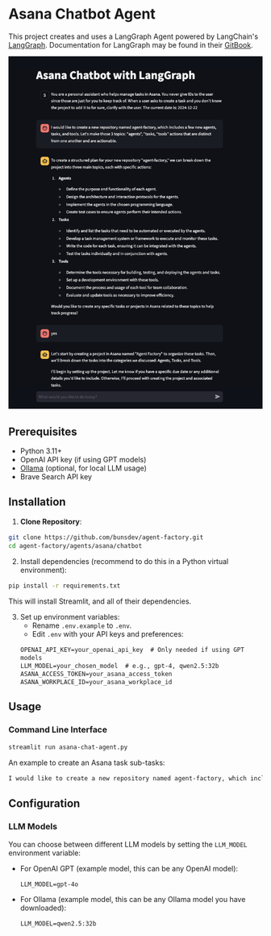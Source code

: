 # Asana Chatbot Agent

This project creates and uses a LangGraph Agent powered by LangChain's [LangGraph](https://www.langchain.com/langgraph). Documentation for LangGraph may be found in their [GitBook](https://langchain-ai.github.io/langgraph/).

<html>
  <body>
    <img
      alt="Asana Chat Agent Conversation (Example)"
      src="./screenshot.png" 
    />
  </body>
</html>

## Prerequisites

- Python 3.11+
- OpenAI API key (if using GPT models)
- [Ollama](https://ollama.ai/) (optional, for local LLM usage)
- Brave Search API key

## Installation

1. **Clone Repository**:

```bash
git clone https://github.com/bunsdev/agent-factory.git
cd agent-factory/agents/asana/chatbot
```

2. Install dependencies (recommend to do this in a Python virtual environment):

```bash
pip install -r requirements.txt
```

This will install Streamlit, and all of their dependencies.

3. Set up environment variables:
   - Rename `.env.example` to `.env`.
   - Edit `.env` with your API keys and preferences:
   ```env
   OPENAI_API_KEY=your_openai_api_key  # Only needed if using GPT models
   LLM_MODEL=your_chosen_model  # e.g., gpt-4, qwen2.5:32b
   ASANA_ACCESS_TOKEN=your_asana_access_token
   ASANA_WORKPLACE_ID=your_asana_workplace_id
   ```

## Usage

### Command Line Interface

```bash
streamlit run asana-chat-agent.py
```

An example to create an Asana task sub-tasks:

```bash
I would like to create a new repository named agent-factory, which includes a few new agents, tasks, and tools. Let's make those 3 topics: "agents", "tasks, "tools" actions that are distinct from one another and are actionable.
```

## Configuration

### LLM Models

You can choose between different LLM models by setting the `LLM_MODEL` environment variable:

- For OpenAI GPT (example model, this can be any OpenAI model):

  ```env
  LLM_MODEL=gpt-4o
  ```

- For Ollama (example model, this can be any Ollama model you have downloaded):
  ```env
  LLM_MODEL=qwen2.5:32b
  ```
